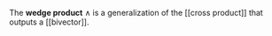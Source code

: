 The **wedge product** $\wedge$ is a generalization of the [[cross product]] that outputs a [[bivector]].